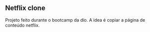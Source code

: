 ## Netflix clone

Projeto feito durante o bootcamp da dio. A idea é copiar a página de conteúdo netflix.